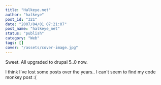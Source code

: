```yaml
---
title: "Halkeye.net"
author: "halkeye"
post_id: "321"
date: "2007/04/01 07:21:07"
post_name: "halkeye_net"
status: "publish"
category: "Web"
tags: []
cover: "/assets/cover-image.jpg"
---
```


Sweet. All upgraded to drupal 5..0 now.




I think I've lost some posts over the years.. I can't seem to find my code monkey post :(